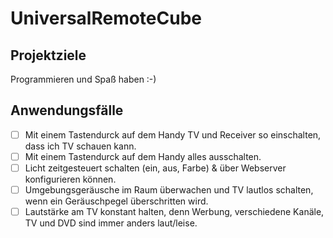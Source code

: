 # UniversalRemoteCube

## Projektziele
Programmieren und Spaß haben :-)

## Anwendungsfälle
- [ ] Mit einem Tastendurck auf dem Handy TV und Receiver so einschalten, dass ich TV schauen kann.
- [ ] Mit einem Tastendurck auf dem Handy alles ausschalten.
- [ ] Licht zeitgesteuert schalten (ein, aus, Farbe) & über Webserver konfigurieren können.
- [ ] Umgebungsgeräusche im Raum überwachen und TV lautlos schalten, wenn ein Geräuschpegel überschritten wird.
- [ ] Lautstärke am TV konstant halten, denn Werbung, verschiedene Kanäle, TV und DVD sind immer anders laut/leise.

